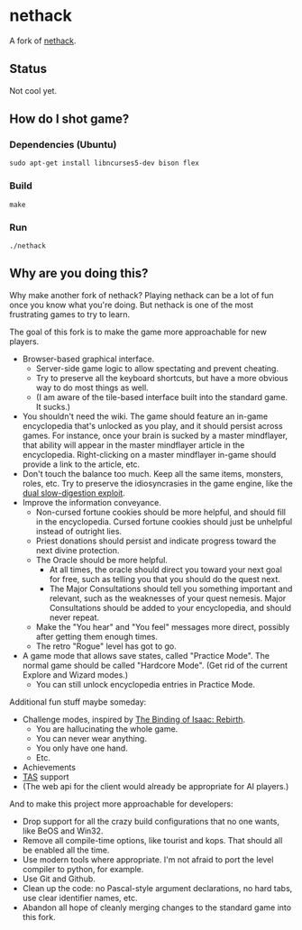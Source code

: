 # nethack

A fork of [nethack](http://www.nethack.org/v343/download-src.html).

## Status

Not cool yet.

## How do I shot game?

### Dependencies (Ubuntu)

```
sudo apt-get install libncurses5-dev bison flex
```

### Build

```
make
```

### Run

```
./nethack
```

## Why are you doing this?

Why make another fork of nethack?
Playing nethack can be a lot of fun once you know what you're doing.
But nethack is one of the most frustrating games to try to learn.

The goal of this fork is to make the game more approachable for new players.

 * Browser-based graphical interface.
   * Server-side game logic to allow spectating and prevent cheating.
   * Try to preserve all the keyboard shortcuts, but have a more obvious way to do most things as well.
   * (I am aware of the tile-based interface built into the standard game. It sucks.)
 * You shouldn't need the wiki.
   The game should feature an in-game encyclopedia that's unlocked as you play, and it should persist across games.
   For instance, once your brain is sucked by a master mindflayer, that ability will appear in the master mindflayer article in the encyclopedia.
   Right-clicking on a master mindflayer in-game should provide a link to the article, etc.
 * Don't touch the balance too much.
   Keep all the same items, monsters, roles, etc.
   Try to preserve the idiosyncrasies in the game engine,
   like the [dual slow-digestion exploit](http://nethackwiki.com/wiki/Foodless#Dual_slow_digestion).
 * Improve the information conveyance.
   * Non-cursed fortune cookies should be more helpful, and should fill in the encyclopedia.
     Cursed fortune cookies should just be unhelpful instead of outright lies.
   * Priest donations should persist and indicate progress toward the next divine protection.
   * The Oracle should be more helpful.
     * At all times, the oracle should direct you toward your next goal for free,
       such as telling you that you should do the quest next.
     * The Major Consultations should tell you something important and relevant,
       such as the weaknesses of your quest nemesis.
       Major Consultations should be added to your encyclopedia, and should never repeat.
   * Make the "You hear" and "You feel" messages more direct, possibly after getting them enough times.
   * The retro "Rogue" level has got to go.
 * A game mode that allows save states, called "Practice Mode".
   The normal game should be called "Hardcore Mode".
   (Get rid of the current Explore and Wizard modes.)
   * You can still unlock encyclopedia entries in Practice Mode.

Additional fun stuff maybe someday:

 * Challenge modes, inspired by [The Binding of Isaac: Rebirth](http://bindingofisaacrebirth.gamepedia.com/Challenges).
   * You are hallucinating the whole game.
   * You can never wear anything.
   * You only have one hand.
   * Etc.
 * Achievements
 * [TAS](http://en.wikipedia.org/wiki/Tool-assisted_speedrun) support
 * (The web api for the client would already be appropriate for AI players.)

And to make this project more approachable for developers:

 * Drop support for all the crazy build configurations that no one wants, like BeOS and Win32.
 * Remove all compile-time options, like tourist and kops.
   That should all be enabled all the time.
 * Use modern tools where appropriate.
   I'm not afraid to port the level compiler to python, for example.
 * Use Git and Github.
 * Clean up the code: no Pascal-style argument declarations,
   no hard tabs, use clear identifier names, etc.
 * Abandon all hope of cleanly merging changes to the standard game into this fork.
